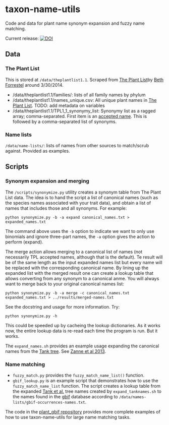 taxon-name-utils
================

Code and data for plant name synonym expansion and fuzzy name matching.

Current release: [![DOI](https://zenodo.org/badge/20335477.svg)](https://zenodo.org/badge/latestdoi/20335477)

## Data ##

### The Plant List ###

This is stored at `/data/theplantlist1.1`.  Scraped from [The Plant List][TPL]by [Beth Forrestel][ejforrestel] around 3/30/2014.

- /data/theplantlist1.1/families/: lists of all family names by phylum
- /data/theplantlist1.1/names_unique.csv: All unique plant names in [The Plant List][TPL].  TODO: add metadata on variables
- /data/theplantlist1.1/TPL1_1_synonymy_list: Synonymy list as a ragged array; comma-separated.  First item is an [accepted name][TPL-accepted].  This is followed by a comma-separated list of synonyms.


### Name lists ###

`/data/name-lists/`: lists of names from other sources to match/scrub against. Provided as examples.

## Scripts ##

### Synonym expansion and merging ###

The `/scripts/synonymize.py` utility creates a synonym table from The Plant List data. The idea is to hand the script a list of canonical names (such as the species names associated with your trait data), and obtain a list of names that includes those and all synonyms. For example:

```
python synonymize.py -b -a expand canonical_names.txt > expanded_names.txt
```

The command above uses the `-b` option to indicate we want to only use binomials and ignore three-part names, the `-a` option gives the action to perform (expand).

The merge action allows merging to a canonical list of names (not necessarily TPL accepted names, although that is the default). Te result will be of the same length as the input expanded names list but every name will be replaced with the corresponding canonical name.  By lining up the expanded list with the merged result one can create a lookup table that allows converting from any synonym to a canonical anme. You will always want to merge back to your original canonical names list:

```
python synonymize.py -b -a merge -c canonical_names.txt expanded_names.txt > ../results/merged-names.txt
```

See the docstring and usage for more information. Try:

```
python synonymize.py -h
```

This could be speeded up by cacheing the lookup dictionaries. As it works now, the entire lookup data is re-read each time the program is run. But it works.

The `expand_names.sh` provides an example usage expanding the canonical names from the [Tank tree][TankTree]. See [Zanne et al 2013][Zanne-etal-2013]. 

### Name matching ###

- `fuzzy_match.py` provides the `fuzzy_match_name_list()` function.
- `gbif_lookup.py` is an example script that demonstrates how to use the `fuzzy_match_name_list` function.  The script creates a lookup table from the expanded [Tank et al.][TankTree] tree names created by `expand_tanknames.sh` to the names found in the [gbif][GBIF] database according to `/data/names-lists/gbif-occurrences-names.txt`.

The code in the [plant_gbif repository](https://github.com/Fireandplants/plant_gbif) provides more complete examples of how to use taxon-name-utils for large name matching tasks.


[ejforrestel]: https://github.com/ejforrestel
[GBIF]: http://www.gbif.org/
[TPL]: http://www.theplantlist.org/
[TPL-accepted]: http://www.theplantlist.org/1.1/about/#accepted
[TankTree]: http://datadryad.org/resource/doi:10.5061/dryad.63q27/3
[Zanne-etal-2013]: http://www.nature.com/nature/journal/v506/n7486/full/nature12872.html
